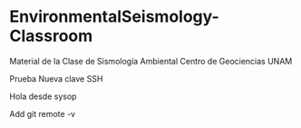 # EnvironmentalSeismology-Classroom
Material de la Clase de Sismología Ambiental Centro de Geociencias UNAM

Prueba Nueva clave SSH 

Hola desde sysop

Add git remote -v

